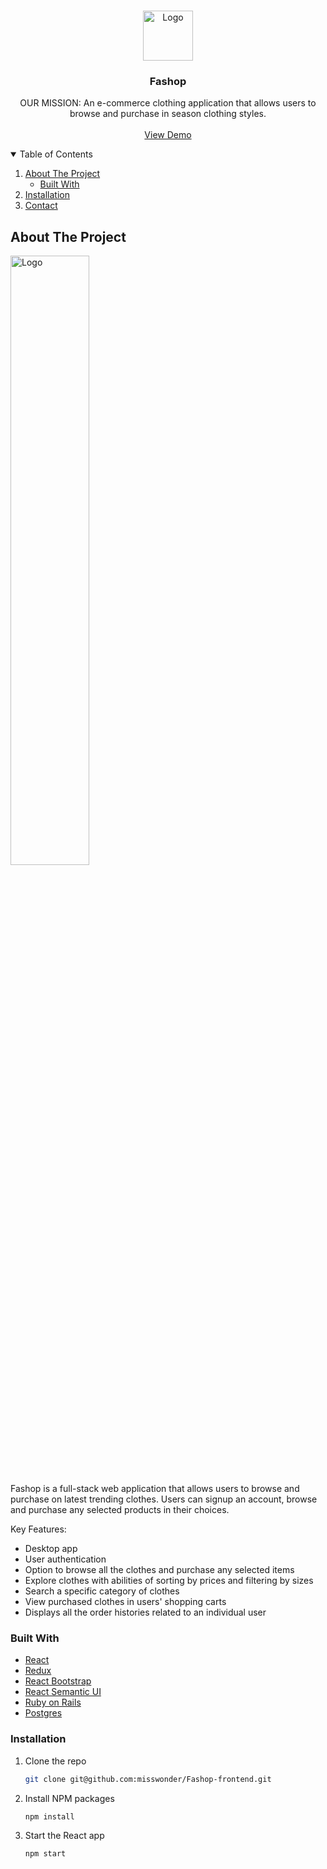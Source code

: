 <!-- PROJECT LOGO -->
<br />
<p align="center">
  <a href="https://github.com/misswonder/Fashop-frontend">
    <img src="src/image/logo.png" alt="Logo" width="auto" height="80">
  </a>

  <h3 align="center">Fashop</h3>

  <p align="center">
    OUR MISSION: An e-commerce clothing application that allows users to browse and purchase in season clothing styles. 
    <br />
    <br />
    <a href="https://www.youtube.com/watch?v=QuEI20XRdAA&t=11s">View Demo</a>
  </p>
</p>

<!-- TABLE OF CONTENTS -->
<details open="open">
  <summary>Table of Contents</summary>
  <ol>
    <li>
      <a href="#about-the-project">About The Project</a>
      <ul>
        <li><a href="#built-with">Built With</a></li>
      </ul>
    </li>
    <li>
      <a href="#installation">Installation</a>
    </li>
    <li><a href="#contact">Contact</a></li>
  </ol>
</details>

<!-- ABOUT THE PROJECT -->

## About The Project

<img src="src/image/homepage.png" alt="Logo" width="50%" >

Fashop is a full-stack web application that allows users to browse and purchase on latest trending clothes. Users can signup an account, browse and purchase any selected products in their choices. 

Key Features:

- Desktop app
- User authentication
- Option to browse all the clothes and purchase any selected items
- Explore clothes with abilities of sorting by prices and filtering by sizes
- Search a specific category of clothes
- View purchased clothes in users' shopping carts
- Displays all the order histories related to an individual user

### Built With

- [React](https://reactjs.org/)
- [Redux](https://redux.js.org/)
- [React Bootstrap](https://react-bootstrap.github.io/)
- [React Semantic UI](https://react.semantic-ui.com/)
- [Ruby on Rails](http://rubyonrails.org/)
- [Postgres](https://www.postgresql.org/)

### Installation

1. Clone the repo
   ```sh
   git clone git@github.com:misswonder/Fashop-frontend.git
   ```
2. Install NPM packages
   ```sh
   npm install
   ```
3. Start the React app
   ```sh
   npm start
   ```

